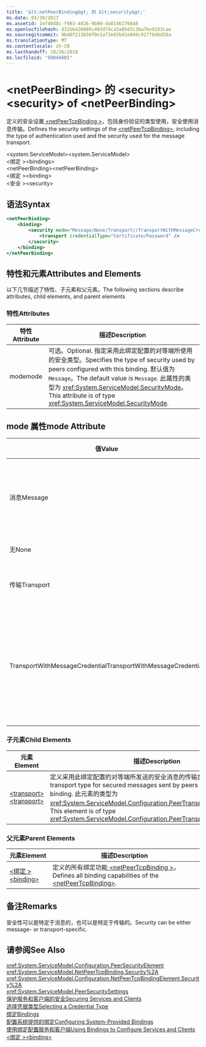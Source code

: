 ```yaml
---
title: '&lt;netPeerBinding&gt; 的 &lt;security&gt;'
ms.date: 03/30/2017
ms.assetid: 1ef40d8c-f903-4426-9b08-da81462766d8
ms.openlocfilehash: d32b6426009c403d74ca3a05d3c3ba7be9163cae
ms.sourcegitcommit: 9bd8f213b50f0e1a73e03bd1e840c917fbd6d20a
ms.translationtype: MT
ms.contentlocale: zh-CN
ms.lasthandoff: 10/26/2018
ms.locfileid: "50044601"
---
```

# <a name="ltsecuritygt-of-ltnetpeerbindinggt"></a><span data-ttu-id="6985e-102">&lt;netPeerBinding&gt; 的 &lt;security&gt;</span><span class="sxs-lookup"><span data-stu-id="6985e-102">&lt;security&gt; of &lt;netPeerBinding&gt;</span></span>
<span data-ttu-id="6985e-103">定义的安全设置[ \<netPeerTcpBinding >](../../../../../docs/framework/configure-apps/file-schema/wcf/netpeertcpbinding.md)，包括身份验证的类型使用，安全使用消息传输。</span><span class="sxs-lookup"><span data-stu-id="6985e-103">Defines the security settings of the [\<netPeerTcpBinding>](../../../../../docs/framework/configure-apps/file-schema/wcf/netpeertcpbinding.md), including the type of authentication used and the security used for the message transport.</span></span>  
  
 <span data-ttu-id="6985e-104">\<system.ServiceModel></span><span class="sxs-lookup"><span data-stu-id="6985e-104">\<system.ServiceModel></span></span>  
<span data-ttu-id="6985e-105">\<绑定 ></span><span class="sxs-lookup"><span data-stu-id="6985e-105">\<bindings></span></span>  
<span data-ttu-id="6985e-106">\<netPeerBinding></span><span class="sxs-lookup"><span data-stu-id="6985e-106">\<netPeerBinding></span></span>  
<span data-ttu-id="6985e-107">\<绑定 ></span><span class="sxs-lookup"><span data-stu-id="6985e-107">\<binding></span></span>  
<span data-ttu-id="6985e-108">\<安全 ></span><span class="sxs-lookup"><span data-stu-id="6985e-108">\<security></span></span>  
  
## <a name="syntax"></a><span data-ttu-id="6985e-109">语法</span><span class="sxs-lookup"><span data-stu-id="6985e-109">Syntax</span></span>  
  
```xml  
<netPeerBinding>  
    <binding>  
        <security mode="Message/None/Transport//TransportWithMessageCredential">  
            <transport credentialType="Certificate/Password" />  
        </security>  
    </binding>  
</netPeerBinding>  
```  
  
## <a name="attributes-and-elements"></a><span data-ttu-id="6985e-110">特性和元素</span><span class="sxs-lookup"><span data-stu-id="6985e-110">Attributes and Elements</span></span>  
 <span data-ttu-id="6985e-111">以下几节描述了特性、子元素和父元素。</span><span class="sxs-lookup"><span data-stu-id="6985e-111">The following sections describe attributes, child elements, and parent elements</span></span>  
  
### <a name="attributes"></a><span data-ttu-id="6985e-112">特性</span><span class="sxs-lookup"><span data-stu-id="6985e-112">Attributes</span></span>  
  
|<span data-ttu-id="6985e-113">特性</span><span class="sxs-lookup"><span data-stu-id="6985e-113">Attribute</span></span>|<span data-ttu-id="6985e-114">描述</span><span class="sxs-lookup"><span data-stu-id="6985e-114">Description</span></span>|  
|---------------|-----------------|  
|<span data-ttu-id="6985e-115">mode</span><span class="sxs-lookup"><span data-stu-id="6985e-115">mode</span></span>|<span data-ttu-id="6985e-116">可选。</span><span class="sxs-lookup"><span data-stu-id="6985e-116">Optional.</span></span> <span data-ttu-id="6985e-117">指定采用此绑定配置的对等端所使用的安全类型。</span><span class="sxs-lookup"><span data-stu-id="6985e-117">Specifies the type of security used by peers configured with this binding.</span></span> <span data-ttu-id="6985e-118">默认值为 `Message`。</span><span class="sxs-lookup"><span data-stu-id="6985e-118">The default value is `Message`.</span></span> <span data-ttu-id="6985e-119">此属性的类型为 <xref:System.ServiceModel.SecurityMode>。</span><span class="sxs-lookup"><span data-stu-id="6985e-119">This attribute is of type <xref:System.ServiceModel.SecurityMode>.</span></span>|  
  
## <a name="mode-attribute"></a><span data-ttu-id="6985e-120">mode 属性</span><span class="sxs-lookup"><span data-stu-id="6985e-120">mode Attribute</span></span>  
  
|<span data-ttu-id="6985e-121">值</span><span class="sxs-lookup"><span data-stu-id="6985e-121">Value</span></span>|<span data-ttu-id="6985e-122">描述</span><span class="sxs-lookup"><span data-stu-id="6985e-122">Description</span></span>|  
|-----------|-----------------|  
|<span data-ttu-id="6985e-123">消息</span><span class="sxs-lookup"><span data-stu-id="6985e-123">Message</span></span>|<span data-ttu-id="6985e-124">SOAP 安全提供身份验证、完整性和保密性。</span><span class="sxs-lookup"><span data-stu-id="6985e-124">SOAP security provides authentication, integrity and confidentiality.</span></span>|  
|<span data-ttu-id="6985e-125">无</span><span class="sxs-lookup"><span data-stu-id="6985e-125">None</span></span>|<span data-ttu-id="6985e-126">禁用安全性。</span><span class="sxs-lookup"><span data-stu-id="6985e-126">Security is disabled.</span></span>|  
|<span data-ttu-id="6985e-127">传输</span><span class="sxs-lookup"><span data-stu-id="6985e-127">Transport</span></span>|<span data-ttu-id="6985e-128">使用 HTTPS 提供安全性。</span><span class="sxs-lookup"><span data-stu-id="6985e-128">Security is provided using HTTPS.</span></span>|  
|<span data-ttu-id="6985e-129">TransportWithMessageCredential</span><span class="sxs-lookup"><span data-stu-id="6985e-129">TransportWithMessageCredential</span></span>|<span data-ttu-id="6985e-130">HTTPS 提供身份验证和保密性。</span><span class="sxs-lookup"><span data-stu-id="6985e-130">HTTPS provides authentication and confidentiality.</span></span> <span data-ttu-id="6985e-131">SOAP 消息提供丰富的凭据类型。</span><span class="sxs-lookup"><span data-stu-id="6985e-131">SOAP messages provide rich credential types.</span></span>|  
  
### <a name="child-elements"></a><span data-ttu-id="6985e-132">子元素</span><span class="sxs-lookup"><span data-stu-id="6985e-132">Child Elements</span></span>  
  
|<span data-ttu-id="6985e-133">元素</span><span class="sxs-lookup"><span data-stu-id="6985e-133">Element</span></span>|<span data-ttu-id="6985e-134">描述</span><span class="sxs-lookup"><span data-stu-id="6985e-134">Description</span></span>|  
|-------------|-----------------|  
|[<span data-ttu-id="6985e-135">\<transport></span><span class="sxs-lookup"><span data-stu-id="6985e-135">\<transport></span></span>](../../../../../docs/framework/configure-apps/file-schema/wcf/transport-of-netpeertcpbinding.md)|<span data-ttu-id="6985e-136">定义采用此绑定配置的对等端所发送的安全消息的传输类型。</span><span class="sxs-lookup"><span data-stu-id="6985e-136">Defines the transport type for secured messages sent by peers configured with this binding.</span></span> <span data-ttu-id="6985e-137">此元素的类型为 <xref:System.ServiceModel.Configuration.PeerTransportSecurityElement>。</span><span class="sxs-lookup"><span data-stu-id="6985e-137">This element is of type <xref:System.ServiceModel.Configuration.PeerTransportSecurityElement>.</span></span>|  
  
### <a name="parent-elements"></a><span data-ttu-id="6985e-138">父元素</span><span class="sxs-lookup"><span data-stu-id="6985e-138">Parent Elements</span></span>  
  
|<span data-ttu-id="6985e-139">元素</span><span class="sxs-lookup"><span data-stu-id="6985e-139">Element</span></span>|<span data-ttu-id="6985e-140">描述</span><span class="sxs-lookup"><span data-stu-id="6985e-140">Description</span></span>|  
|-------------|-----------------|  
|[<span data-ttu-id="6985e-141">\<绑定 ></span><span class="sxs-lookup"><span data-stu-id="6985e-141">\<binding></span></span>](../../../../../docs/framework/misc/binding.md)|<span data-ttu-id="6985e-142">定义的所有绑定功能[ \<netPeerTcpBinding >](../../../../../docs/framework/configure-apps/file-schema/wcf/netpeertcpbinding.md)。</span><span class="sxs-lookup"><span data-stu-id="6985e-142">Defines all binding capabilities of the [\<netPeerTcpBinding>](../../../../../docs/framework/configure-apps/file-schema/wcf/netpeertcpbinding.md).</span></span>|  
  
## <a name="remarks"></a><span data-ttu-id="6985e-143">备注</span><span class="sxs-lookup"><span data-stu-id="6985e-143">Remarks</span></span>  
 <span data-ttu-id="6985e-144">安全性可以是特定于消息的，也可以是特定于传输的。</span><span class="sxs-lookup"><span data-stu-id="6985e-144">Security can be either message- or transport-specific.</span></span>  
  
## <a name="see-also"></a><span data-ttu-id="6985e-145">请参阅</span><span class="sxs-lookup"><span data-stu-id="6985e-145">See Also</span></span>  
 <xref:System.ServiceModel.Configuration.PeerSecurityElement>  
 <xref:System.ServiceModel.NetPeerTcpBinding.Security%2A>  
 <xref:System.ServiceModel.Configuration.NetPeerTcpBindingElement.Security%2A>  
 <xref:System.ServiceModel.PeerSecuritySettings>  
 [<span data-ttu-id="6985e-146">保护服务和客户端的安全</span><span class="sxs-lookup"><span data-stu-id="6985e-146">Securing Services and Clients</span></span>](../../../../../docs/framework/wcf/feature-details/securing-services-and-clients.md)  
 [<span data-ttu-id="6985e-147">选择凭据类型</span><span class="sxs-lookup"><span data-stu-id="6985e-147">Selecting a Credential Type</span></span>](../../../../../docs/framework/wcf/feature-details/selecting-a-credential-type.md)  
 [<span data-ttu-id="6985e-148">绑定</span><span class="sxs-lookup"><span data-stu-id="6985e-148">Bindings</span></span>](../../../../../docs/framework/wcf/bindings.md)  
 [<span data-ttu-id="6985e-149">配置系统提供的绑定</span><span class="sxs-lookup"><span data-stu-id="6985e-149">Configuring System-Provided Bindings</span></span>](../../../../../docs/framework/wcf/feature-details/configuring-system-provided-bindings.md)  
 [<span data-ttu-id="6985e-150">使用绑定配置服务和客户端</span><span class="sxs-lookup"><span data-stu-id="6985e-150">Using Bindings to Configure Services and Clients</span></span>](../../../../../docs/framework/wcf/using-bindings-to-configure-services-and-clients.md)  
 [<span data-ttu-id="6985e-151">\<绑定 ></span><span class="sxs-lookup"><span data-stu-id="6985e-151">\<binding></span></span>](../../../../../docs/framework/misc/binding.md)
